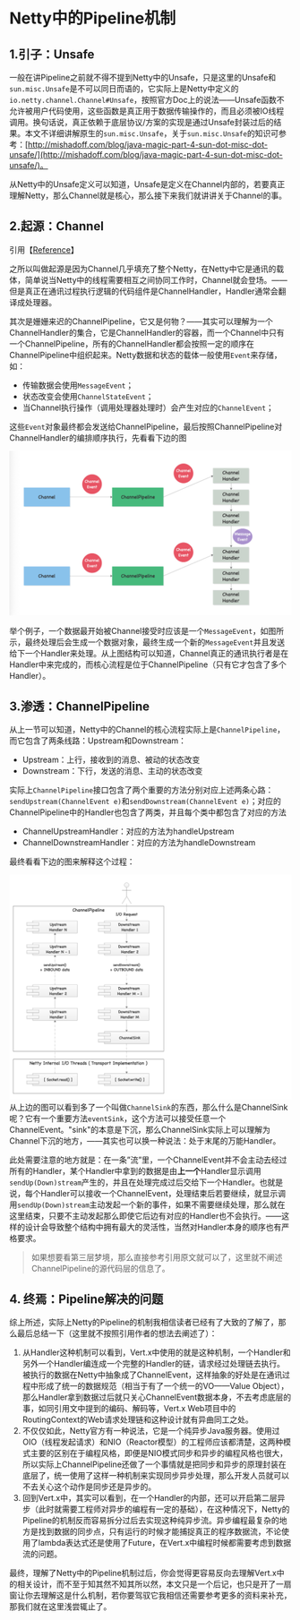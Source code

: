 # Netty中的Pipeline机制

## 1.引子：Unsafe

一般在讲Pipeline之前就不得不提到Netty中的Unsafe，只是这里的Unsafe和`sun.misc.Unsafe`是不可以同日而语的，它实际上是Netty中定义的`io.netty.channel.Channel#Unsafe`，按照官方Doc上的说法——Unsafe函数不允许被用户代码使用，这些函数是真正用于数据传输操作的，而且必须被IO线程调用。换句话说，真正依赖于底层协议/方案的实现是通过Unsafe封装过后的结果。本文不详细讲解原生的`sun.misc.Unsafe`，关于`sun.misc.Unsafe`的知识可参考：[http://mishadoff.com/blog/java-magic-part-4-sun-dot-misc-dot-unsafe/](http://mishadoff.com/blog/java-magic-part-4-sun-dot-misc-dot-unsafe/)。

从Netty中的Unsafe定义可以知道，Unsafe是定义在Channel内部的，若要真正理解Netty，那么Channel就是核心，那么接下来我们就讲讲关于Channel的事。

## 2.起源：Channel

引用【[Reference](https://www.cnblogs.com/chenmo-xpw/p/3938284.html)】

之所以叫做起源是因为Channel几乎填充了整个Netty，在Netty中它是通讯的载体，简单说当Netty中的线程需要相互之间协同工作时，Channel就会登场。——但是真正在通讯过程执行逻辑的代码组件是ChannelHandler，Handler通常会翻译成处理器。

其次是姗姗来迟的ChannelPipeline，它又是何物？——其实可以理解为一个ChannelHandler的集合，它是ChannelHandler的容器，而一个Channel中只有一个ChannelPipeline，所有的ChannelHandler都会按照一定的顺序在ChannelPipeline中组织起来。Netty数据和状态的载体一般使用`Event`来存储，如：

* 传输数据会使用`MessageEvent`；
* 状态改变会使用`ChannelStateEvent`；
* 当Channel执行操作（调用处理器处理时）会产生对应的`ChannelEvent`；

这些`Event`对象最终都会发送给ChannelPipeline，最后按照ChannelPipeline对ChannelHandler的编排顺序执行，先看看下边的图

![](/assets/images/zbr/007/channel-pipeline.png)

举个例子，一个数据最开始被Channel接受时应该是一个`MessageEvent`，如图所示，最终处理后会生成一个数据对象，最终生成一个新的`MessageEvent`并且发送给下一个Handler来处理。从上图结构可以知道，Channel真正的通讯执行者是在Handler中来完成的，而核心流程是位于ChannelPipeline（只有它才包含了多个Handler）。

## 3.渗透：ChannelPipeline

从上一节可以知道，Netty中的Channel的核心流程实际上是`ChannelPipeline`，而它包含了两条线路：Upstream和Downstream：

* Upstream：上行，接收到的消息、被动的状态改变
* Downstream：下行，发送的消息、主动的状态改变

实际上`ChannelPipeline`接口包含了两个重要的方法分别对应上述两条心路：`sendUpstream(ChannelEvent e)`和`sendDownstream(ChannelEvent e)`；对应的ChannelPipeline中的Handler也包含了两类，并且每个类中都包含了对应的方法

* ChannelUpstreamHandler：对应的方法为handleUpstream
* ChannelDownstreamHandler：对应的方法为handleDownstream

最终看看下边的图来解释这个过程：

![](/assets/images/zbr/007/up-down.png)从上边的图可以看到多了一个叫做`ChannelSink`的东西，那么什么是ChannelSink呢？它有一个重要方法`eventSink`，这个方法可以接受任意一个ChannelEvent。"sink"的本意是下沉，那么ChannelSink实际上可以理解为Channel下沉的地方，——其实也可以换一种说法：处于末尾的万能Handler。

此处需要注意的地方就是：在一条”流”里，一个ChannelEvent并不会主动去经过所有的Handler，某个Handler中拿到的数据是由**上一个**Handler显示调用`sendUp(Down)stream`产生的，并且在处理完成过后交给下一个Handler。也就是说，每个Handler可以接收一个ChannelEvent，处理结束后若要继续，就显示调用`sendUp(Down)stream`主动发起一个新的事件，如果不需要继续处理，那么就在这里结束，只要不主动发起那么即使它后边有对应的Handler也不会执行。——这样的设计会导致整个结构中拥有最大的灵活性，当然对Handler本身的顺序也有严格要求。

> 如果想要看第三层梦境，那么直接参考引用原文就可以了，这里就不阐述ChannelPipeline的源代码层的信息了。

## 4. 终焉：Pipeline解决的问题

综上所述，实际上Netty的Pipeline的机制我相信读者已经有了大致的了解了，那么最后总结一下（这里就不按照引用作者的想法去阐述了）：

1. 从Handler这种机制可以看到，Vert.x中使用的就是这种机制，一个Handler和另外一个Handler编连成一个完整的Handler的链，请求经过处理链去执行。被执行的数据在Netty中抽象成了ChannelEvent，这样抽象的好处是在通讯过程中形成了统一的数据规范（相当于有了一个统一的VO——Value Object），那么Handler拿到数据过后就只关心ChannelEvent数据本身，不去考虑底层的事，如同引用文中提到的编码、解码等，Vert.x Web项目中的RoutingContext的Web请求处理链和这种设计就有异曲同工之处。
2. 不仅仅如此，Netty官方有一种说法，它是一个纯异步Java服务器。使用过OIO（线程发起请求）和NIO（Reactor模型）的工程师应该都清楚，这两种模式主要的区别在于编程风格，即便是NIO模式同步和异步的编程风格也很大，所以实际上ChannelPipeline还做了一个事情就是把同步和异步的原理封装在底层了，统一使用了这样一种机制来实现同步异步处理，那么开发人员就可以不去关心这个动作是同步还是异步的。
3. 回到Vert.x中，其实可以看到，在一个Handler的内部，还可以开启第二层异步（此时就需要工程师对异步的编程有一定的基础），在这种情况下，Netty的Pipeline的机制反而容易拆分过后去实现这种纯异步流。异步编程最复杂的地方是找到数据的同步点，只有运行的时候才能捕捉真正的程序数据流，不论使用了lambda表达式还是使用了Future，在Vert.x中编程时候都需要考虑到数据流的问题。

最终，理解了Netty中的Pipeline机制过后，你会觉得更容易反向去理解Vert.x中的相关设计，而不至于知其然不知其所以然，本文只是一个后记，也只是开了一扇窗让你去理解这是什么机制，若你要驾驭它我相信还需要参考更多的资料来补充，那我们就在这里浅尝辄止了。

